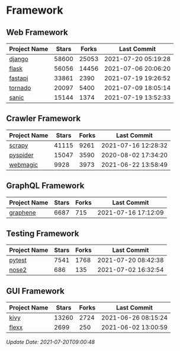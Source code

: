 # Framework

## Web Framework
| Project Name | Stars | Forks | Last Commit |
| ------------ | ----- | ----- | ----------- |
| [django](https://github.com/django/django) | 58600 | 25053 | 2021-07-20 05:19:28 |
| [flask](https://github.com/pallets/flask) | 56056 | 14456 | 2021-07-06 20:06:20 |
| [fastapi](https://github.com/tiangolo/fastapi) | 33861 | 2390 | 2021-07-19 19:26:52 |
| [tornado](https://github.com/tornadoweb/tornado) | 20097 | 5400 | 2021-07-09 18:05:14 |
| [sanic](https://github.com/sanic-org/sanic) | 15144 | 1374 | 2021-07-19 13:52:33 |

## Crawler Framework
| Project Name | Stars | Forks | Last Commit |
| ------------ | ----- | ----- | ----------- |
| [scrapy](https://github.com/scrapy/scrapy) | 41115 | 9261 | 2021-07-16 12:28:32 |
| [pyspider](https://github.com/binux/pyspider) | 15047 | 3590 | 2020-08-02 17:34:20 |
| [webmagic](https://github.com/code4craft/webmagic) | 9928 | 3973 | 2021-06-22 13:58:49 |

## GraphQL Framework
| Project Name | Stars | Forks | Last Commit |
| ------------ | ----- | ----- | ----------- |
| [graphene](https://github.com/graphql-python/graphene) | 6687 | 715 | 2021-07-16 17:12:09 |

## Testing Framework
| Project Name | Stars | Forks | Last Commit |
| ------------ | ----- | ----- | ----------- |
| [pytest](https://github.com/pytest-dev/pytest) | 7541 | 1768 | 2021-07-20 08:42:38 |
| [nose2](https://github.com/nose-devs/nose2) | 686 | 135 | 2021-07-02 16:32:54 |

## GUI Framework
| Project Name | Stars | Forks | Last Commit |
| ------------ | ----- | ----- | ----------- |
| [kivy](https://github.com/kivy/kivy) | 13260 | 2724 | 2021-06-26 08:15:24 |
| [flexx](https://github.com/flexxui/flexx) | 2699 | 250 | 2021-06-02 13:00:59 |

*Update Date: 2021-07-20T09:00:48*